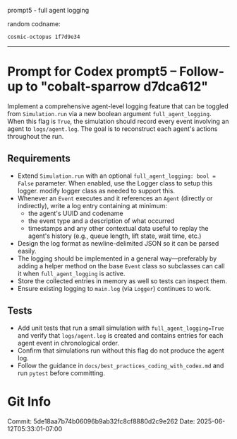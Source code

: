 prompt5 - full agent logging

random codname:

```copy
cosmic-octopus 1f7d9e34
```

***

# Prompt for Codex prompt5 – Follow-up to "cobalt-sparrow d7dca612"

Implement a comprehensive agent-level logging feature that can be toggled from
`Simulation.run` via a new boolean argument `full_agent_logging`. When this
flag is `True`, the simulation should record every event involving an agent to
`logs/agent.log`. The goal is to reconstruct each agent's actions throughout the
run.

## Requirements

- Extend `Simulation.run` with an optional `full_agent_logging: bool = False`
  parameter. When enabled, use the Logger class to setup this logger. modify logger class as needed to support this. 
- Whenever an `Event` executes and it references an `Agent` (directly or
  indirectly), write a log entry containing at minimum:
  - the agent's UUID and codename
  - the event type and a description of what occurred
  - timestamps and any other contextual data useful to replay the agent's
    history (e.g., queue length, lift state, wait time, etc.)
- Design the log format as newline-delimited JSON so it can be parsed easily.
- The logging should be implemented in a general way—preferably by adding a
  helper method on the base `Event` class so subclasses can call it when
  `full_agent_logging` is active.
- Store the collected entries in memory as well so tests can inspect them.
- Ensure existing logging to `main.log` (via `Logger`) continues to work.

## Tests

- Add unit tests that run a small simulation with `full_agent_logging=True` and
  verify that `logs/agent.log` is created and contains entries for each agent
  event in chronological order.
- Confirm that simulations run without this flag do not produce the agent log.
- Follow the guidance in `docs/best_practices_coding_with_codex.md` and run
  `pytest` before committing.
# Git Info
Commit: 5de18aa7b74b06096b9ab32fc8cf8880d2c9e262
Date: 2025-06-12T05:33:01-07:00
